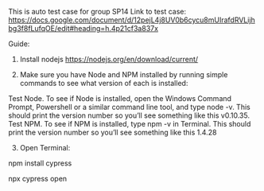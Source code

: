 This is auto test case for group SP14
Link to test case: https://docs.google.com/document/d/12pejL4j8UV0b6cycu8mUIrafdRVLijhbg3f8fLufqOE/edit#heading=h.4p21cf3a837x

Guide:

1. Install nodejs
https://nodejs.org/en/download/current/

2. Make sure you have Node and NPM installed by running simple commands to see what version of each is installed:

Test Node. To see if Node is installed, open the Windows Command Prompt, Powershell or a similar command line tool, and type node -v. This should print the version number so you’ll see something like this v0.10.35.
Test NPM. To see if NPM is installed, type npm -v in Terminal. This should print the version number so you’ll see something like this 1.4.28

3. Open Terminal:

npm install cypress

npx cypress open
